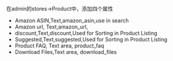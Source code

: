 在admin的stores->Product中，添加四个属性
+ Amazon ASIN,Text,amazon_asin,use in search
+ Amazon url, Text,amazon_url,
+ discount,Text,discount,Used for Sorting in Product Listing
+ Suggested,Text,suggested,Used for Sorting in Product Listing
+ Product FAQ, Text area, product_faq
+ Download Files,Text area, download_files